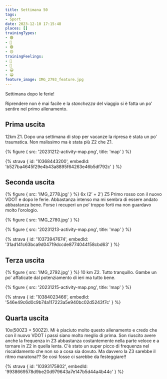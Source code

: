 ```yaml
---
title: Settimana 50
tags:
- Sport
date: 2023-12-10 17:15:48
places: []
trainingTypes:
- 🟢
- 🔴
- 🟢
- 🟡
trainingFeelings:
- 🫤
- 🙂
- 😀
- 😀
feature_image: IMG_2793_feature.jpg
---
```


Settimana dopo le ferie!
<!--more--> 
Riprendere non è mai facile e la _stanchezza_ del viaggio si è fatta un po' sentire nel primo allenamento.

## Prima uscita

12km Z1. Dopo una settimana di stop per vacanze la ripresa è stata un po’ traumatica. 
Non malissimo ma è stata più Z2 che Z1.

{% figure { src: '20231212-activity-map.png', title: 'map' } %}

{% strava { id: '10368443200', embedId: 'b527ba4645f29e4b43a8895f64263e46b5df792c' } %}

## Seconda uscita
{% figure { src: 'IMG_2778.jpg' } %}
6x (2’ + 2’) Z5
Primo rosso con il nuovo VDOT e dopo le ferie. Abbastanza intenso ma mi sembra di essere andato abbastanza bene. Forse i recuperi un po’ troppo forti ma non guardavo molto l’orologio.

{% figure { src: 'IMG_2780.jpg' } %}

{% figure { src: '20231213-activity-map.png', title: 'map' } %}

{% strava { id: '10373947674', embedId: '31ad141c63bca9d04719dccde8774044158cbd63' } %}

## Terza uscita
{% figure { src: 'IMG_2792.jpg' } %}
10 km Z2. Tutto tranquillo. Gambe un po' affaticate dal potenziamento di ieri ma tutto bene.


{% figure { src: '20231215-activity-map.png', title: 'map' } %}

{% strava { id: '10384023466', embedId: '546e49c6d0c9b74a117223a5e940bc02d5243f7c' } %}

## Quarta uscita
10x(500Z3 + 500Z2).
Mi è piaciuto molto questo allenamento e credo che con il nuovo VDOT i passi siano molto meglio di prima. Son riuscito avere anche la frequenza in Z3 abbastanza costantemente nella parte veloce e a tornare in Z2 in quella lenta.
C'è stato un super picco di frequenza nel riscaldamento che non so a cosa sia dovuto.
Ma davvero la Z3 sarebbe il ritmo maratona?? Se così fosse ci sarebbe da festeggiare!!

{% strava { id: '10393175802', embedId: '9938669578d9be20d979643a7e147b5d44a4b44c' } %}